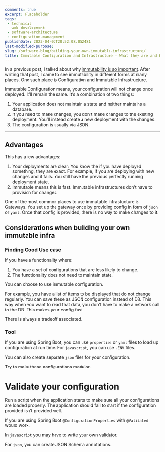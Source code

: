 ```yaml
---
comments: true
excerpt: Placeholder 
tags:
 - technical
 - web-development
 - software-architecture
 - configuration-management
publishDate: 2023-04-07T20:52:08.052481
last-modified-purpose:
slug: /software-blog/building-your-own-immutable-infrastructure/
title: Immutable Configuration and Infrastructure - What they are and Where Can You Build Your Own
---
```


In a previous post, I talked about why [immutability is so important](https://www.ankushchoubey.com/software-blog/immutable-objects/ "‌"). After writing that post, I came to see immutability in different forms at many places. One such place is Configuration and Immutable Infrastructure.

Immutable Configuration means, your configuration will not change once deployed. It’ll remain the same. It’s a combination of two things:

1. Your application does not maintain a state and neither maintains a database.
2. If you need to make changes, you don’t make changes to the existing deployment. You’ll instead create a new deployment with the changes.
3. The configuration is usually via JSON.

---

## Advantages

This has a few advantages:

1. Your deployments are clear: You know the if you have deployed something, they are exact. For example, if you are deploying with new changes and it fails. You still have the previous perfectly running deployment state.
2. Immutable means this is fast. Immutable infrastructures don’t have to provision for changes.

One of the most common places to use immutable infrastucture is Gateways. You set up the gateway once by providing config in form of `json` or `yaml`. Once that config is provided, there is no way to make changes to it.

## Considerations when building your own immutable infra

### Finding Good Use case

If you have a functionality where:

1. You have a set of configurations that are less likely to change.
2. The functionality does not need to maintain state.

You can choose to use immutable configuration.

For example, you have a list of items to be displayed that do not change regularly. You can save these as JSON configuration instead of DB. This way when you want to read that data, you don’t have to make a network call to the DB. This makes your config fast.

There is always a tradeoff associated.

### Tool

If you are using Spring Boot, you can use `properties` or `yaml` files to load up configuration at run time. For `javascript`, you can use `.ENV` files.

You can also create separate `json` files for your configuration.

Try to make these configurations modular.

# Validate your configuration

Run a script when the application starts to make sure all your configurations are loaded properly. The application should fail to start if the configuration provided isn’t provided well.

If you are using Spring Boot `@ConfigurationProperties` with `@Validated` would work.

In `javascript` you may have to write your own validator.

For `json`, you can create JSON Schema annotations.